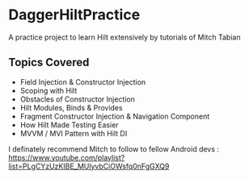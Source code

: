 # DaggerHiltPractice
A practice project to learn Hilt extensively by tutorials of Mitch Tabian

## Topics Covered

* Field Injection & Constructor Injection
* Scoping with Hilt
* Obstacles of Constructor Injection
* Hilt Modules, Binds & Provides 
* Fragment Constructor Injection & Navigation Component
* How Hilt Made Testing Easier
* MVVM / MVI Pattern with Hilt DI

I definately recommend Mitch to follow to fellow Android devs : https://www.youtube.com/playlist?list=PLgCYzUzKIBE_MUlyvbCiOWsfq0nFgGXQ9
